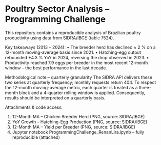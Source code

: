 # Poultry Sector Analysis – Programming Challenge

This repository contains a reproducible analysis of Brazilian poultry productivity using data from SIDRA/IBGE (table 7524).

Key takeaways (2013 – 2024):
• The breeder herd has declined ≈ 2 % on a 12-month moving-average basis since 2021.
• Hatching-egg output rebounded +4.3 % YoY in 2024, reversing the drop observed in 2023.
• Productivity reached 7.9 eggs per breeder in the most recent 12-month window – the best performance in the last decade.

Methodological note – quarterly granularity
The SIDRA API delivers these two series at quarterly frequency; monthly requests return 404. To respect the 12-month moving-average metric, each quarter is treated as a three-month block and a 4-quarter rolling window is applied. Consequently, results should be interpreted on a quarterly basis.

Attachments & code access:
1. 12-Month MA – Chicken Breeder Herd (PNG, source: SIDRA/IBGE)
2. YoY Growth – Hatching-Egg Production (PNG, source: SIDRA/IBGE)
3. 12-Month MA – Yield per Breeder (PNG, source: SIDRA/IBGE)
4. Jupyter notebook ProgrammingChallenge_RenanLira.ipynb – fully reproducible (attached)
